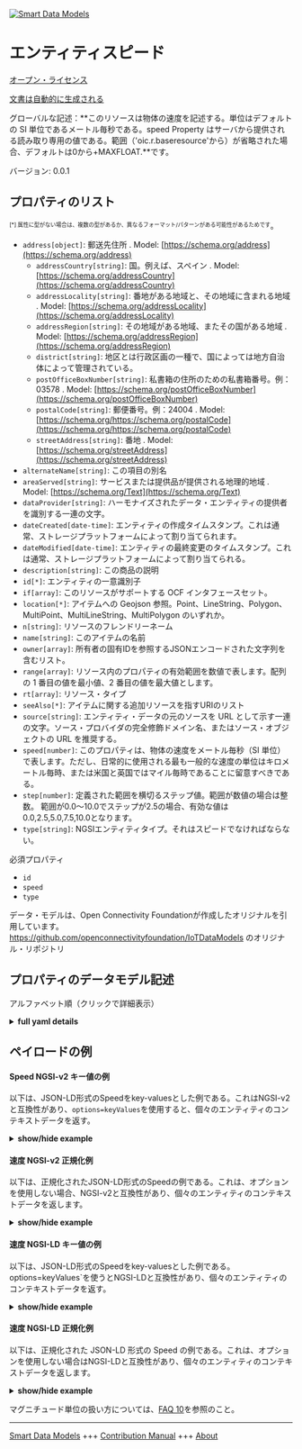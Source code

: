 <!-- 10-Header -->  
[![Smart Data Models](https://smartdatamodels.org/wp-content/uploads/2022/01/SmartDataModels_logo.png "Logo")](https://smartdatamodels.org)  
エンティティスピード  
==========<!-- /10-Header -->  
<!-- 15-License -->  
[オープン・ライセンス](https://github.com/smart-data-models//dataModel.OCF/blob/master/Speed/LICENSE.md)  
[文書は自動的に生成される](https://docs.google.com/presentation/d/e/2PACX-1vTs-Ng5dIAwkg91oTTUdt8ua7woBXhPnwavZ0FxgR8BsAI_Ek3C5q97Nd94HS8KhP-r_quD4H0fgyt3/pub?start=false&loop=false&delayms=3000#slide=id.gb715ace035_0_60)  
<!-- /15-License -->  
<!-- 20-Description -->  
グローバルな記述：**このリソースは物体の速度を記述する。単位はデフォルトの SI 単位であるメートル毎秒である。speed Property はサーバから提供される読み取り専用の値である。範囲（'oic.r.baseresource'から）が省略された場合、デフォルトは0から+MAXFLOAT.**です。  
バージョン: 0.0.1  
<!-- /20-Description -->  
<!-- 30-PropertiesList -->  

## プロパティのリスト  

<sup><sub>[*] 属性に型がない場合は、複数の型があるか、異なるフォーマット/パターンがある可能性があるためです</sub></sup>。  
- `address[object]`: 郵送先住所  . Model: [https://schema.org/address](https://schema.org/address)	- `addressCountry[string]`: 国。例えば、スペイン  . Model: [https://schema.org/addressCountry](https://schema.org/addressCountry)  
	- `addressLocality[string]`: 番地がある地域と、その地域に含まれる地域  . Model: [https://schema.org/addressLocality](https://schema.org/addressLocality)  
	- `addressRegion[string]`: その地域がある地域、またその国がある地域  . Model: [https://schema.org/addressRegion](https://schema.org/addressRegion)  
	- `district[string]`: 地区とは行政区画の一種で、国によっては地方自治体によって管理されている。    
	- `postOfficeBoxNumber[string]`: 私書箱の住所のための私書箱番号。例：03578  . Model: [https://schema.org/postOfficeBoxNumber](https://schema.org/postOfficeBoxNumber)  
	- `postalCode[string]`: 郵便番号。例：24004  . Model: [https://schema.org/https://schema.org/postalCode](https://schema.org/https://schema.org/postalCode)  
	- `streetAddress[string]`: 番地  . Model: [https://schema.org/streetAddress](https://schema.org/streetAddress)  
- `alternateName[string]`: この項目の別名  - `areaServed[string]`: サービスまたは提供品が提供される地理的地域  . Model: [https://schema.org/Text](https://schema.org/Text)- `dataProvider[string]`: ハーモナイズされたデータ・エンティティの提供者を識別する一連の文字。  - `dateCreated[date-time]`: エンティティの作成タイムスタンプ。これは通常、ストレージプラットフォームによって割り当てられます。  - `dateModified[date-time]`: エンティティの最終変更のタイムスタンプ。これは通常、ストレージプラットフォームによって割り当てられる。  - `description[string]`: この商品の説明  - `id[*]`: エンティティの一意識別子  - `if[array]`: このリソースがサポートする OCF インタフェースセット。  - `location[*]`: アイテムへの Geojson 参照。Point、LineString、Polygon、MultiPoint、MultiLineString、MultiPolygon のいずれか。  - `n[string]`: リソースのフレンドリーネーム  - `name[string]`: このアイテムの名前  - `owner[array]`: 所有者の固有IDを参照するJSONエンコードされた文字列を含むリスト。  - `range[array]`: リソース内のプロパティの有効範囲を数値で表します。配列の 1 番目の値を最小値、2 番目の値を最大値とします。  - `rt[array]`: リソース・タイプ  - `seeAlso[*]`: アイテムに関する追加リソースを指すURIのリスト  - `source[string]`: エンティティ・データの元のソースを URL として示す一連の文字。ソース・プロバイダの完全修飾ドメイン名、またはソース・オブジェクトの URL を推奨する。  - `speed[number]`: このプロパティは、物体の速度をメートル毎秒（SI 単位）で表します。ただし、日常的に使用される最も一般的な速度の単位はキロメートル毎時、または米国と英国ではマイル毎時であることに留意すべきである。  - `step[number]`: 定義された範囲を横切るステップ値。範囲が数値の場合は整数。  範囲が0.0～10.0でステップが2.5の場合、有効な値は0.0,2.5,5.0,7.5,10.0となります。  - `type[string]`: NGSIエンティティタイプ。それはスピードでなければならない。  <!-- /30-PropertiesList -->  
<!-- 35-RequiredProperties -->  
必須プロパティ  
- `id`  - `speed`  - `type`  <!-- /35-RequiredProperties -->  
<!-- 40-RequiredProperties -->  
データ・モデルは、Open Connectivity Foundationが作成したオリジナルを引用しています。https://github.com/openconnectivityfoundation/IoTDataModels のオリジナル・リポジトリ  
<!-- /40-RequiredProperties -->  
<!-- 50-DataModelHeader -->  
## プロパティのデータモデル記述  
アルファベット順（クリックで詳細表示）  
<!-- /50-DataModelHeader -->  
<!-- 60-ModelYaml -->  
<details><summary><strong>full yaml details</strong></summary>    
```yaml  
Speed:    
  description: 'This Resource describes the speed of an object, which is the magnitude of its velocity. The unit, which is the default SI unit, is metre per second. The speed Property is a read-only value that is provided by the server. When range (from ''oic.r.baseresource'') is omitted the default is 0 to +MAXFLOAT.'    
  properties:    
    address:    
      description: The mailing address    
      properties:    
        addressCountry:    
          description: 'The country. For example, Spain'    
          type: string    
          x-ngsi:    
            model: https://schema.org/addressCountry    
            type: Property    
        addressLocality:    
          description: 'The locality in which the street address is, and which is in the region'    
          type: string    
          x-ngsi:    
            model: https://schema.org/addressLocality    
            type: Property    
        addressRegion:    
          description: 'The region in which the locality is, and which is in the country'    
          type: string    
          x-ngsi:    
            model: https://schema.org/addressRegion    
            type: Property    
        district:    
          description: 'A district is a type of administrative division that, in some countries, is managed by the local government'    
          type: string    
          x-ngsi:    
            type: Property    
        postOfficeBoxNumber:    
          description: 'The post office box number for PO box addresses. For example, 03578'    
          type: string    
          x-ngsi:    
            model: https://schema.org/postOfficeBoxNumber    
            type: Property    
        postalCode:    
          description: 'The postal code. For example, 24004'    
          type: string    
          x-ngsi:    
            model: https://schema.org/https://schema.org/postalCode    
            type: Property    
        streetAddress:    
          description: The street address    
          type: string    
          x-ngsi:    
            model: https://schema.org/streetAddress    
            type: Property    
        streetNr:    
          description: Number identifying a specific property on a public street    
          type: string    
          x-ngsi:    
            type: Property    
      type: object    
      x-ngsi:    
        model: https://schema.org/address    
        type: Property    
    alternateName:    
      description: An alternative name for this item    
      type: string    
      x-ngsi:    
        type: Property    
    areaServed:    
      description: The geographic area where a service or offered item is provided    
      type: string    
      x-ngsi:    
        model: https://schema.org/Text    
        type: Property    
    dataProvider:    
      description: A sequence of characters identifying the provider of the harmonised data entity    
      type: string    
      x-ngsi:    
        type: Property    
    dateCreated:    
      description: Entity creation timestamp. This will usually be allocated by the storage platform    
      format: date-time    
      type: string    
      x-ngsi:    
        type: Property    
    dateModified:    
      description: Timestamp of the last modification of the entity. This will usually be allocated by the storage platform    
      format: date-time    
      type: string    
      x-ngsi:    
        type: Property    
    description:    
      description: A description of this item    
      type: string    
      x-ngsi:    
        type: Property    
    id:    
      anyOf:    
        - description: Identifier format of any NGSI entity    
          maxLength: 256    
          minLength: 1    
          pattern: ^[\w\-\.\{\}\$\+\*\[\]`|~^@!,:\\]+$    
          type: string    
          x-ngsi:    
            type: Property    
        - description: Identifier format of any NGSI entity    
          format: uri    
          type: string    
          x-ngsi:    
            type: Property    
      description: Unique identifier of the entity    
      x-ngsi:    
        type: Property    
    if:    
      description: The OCF Interface set supported by this Resource    
      items:    
        enum:    
          - oic.if.s    
          - oic.if.baseline    
        type: string    
      minItems: 1    
      readOnly: true    
      type: array    
      uniqueItems: true    
      x-ngsi:    
        type: Property    
    location:    
      description: 'Geojson reference to the item. It can be Point, LineString, Polygon, MultiPoint, MultiLineString or MultiPolygon'    
      oneOf:    
        - description: Geojson reference to the item. Point    
          properties:    
            bbox:    
              items:    
                type: number    
              minItems: 4    
              type: array    
            coordinates:    
              items:    
                type: number    
              minItems: 2    
              type: array    
            type:    
              enum:    
                - Point    
              type: string    
          required:    
            - type    
            - coordinates    
          title: GeoJSON Point    
          type: object    
          x-ngsi:    
            type: GeoProperty    
        - description: Geojson reference to the item. LineString    
          properties:    
            bbox:    
              items:    
                type: number    
              minItems: 4    
              type: array    
            coordinates:    
              items:    
                items:    
                  type: number    
                minItems: 2    
                type: array    
              minItems: 2    
              type: array    
            type:    
              enum:    
                - LineString    
              type: string    
          required:    
            - type    
            - coordinates    
          title: GeoJSON LineString    
          type: object    
          x-ngsi:    
            type: GeoProperty    
        - description: Geojson reference to the item. Polygon    
          properties:    
            bbox:    
              items:    
                type: number    
              minItems: 4    
              type: array    
            coordinates:    
              items:    
                items:    
                  items:    
                    type: number    
                  minItems: 2    
                  type: array    
                minItems: 4    
                type: array    
              type: array    
            type:    
              enum:    
                - Polygon    
              type: string    
          required:    
            - type    
            - coordinates    
          title: GeoJSON Polygon    
          type: object    
          x-ngsi:    
            type: GeoProperty    
        - description: Geojson reference to the item. MultiPoint    
          properties:    
            bbox:    
              items:    
                type: number    
              minItems: 4    
              type: array    
            coordinates:    
              items:    
                items:    
                  type: number    
                minItems: 2    
                type: array    
              type: array    
            type:    
              enum:    
                - MultiPoint    
              type: string    
          required:    
            - type    
            - coordinates    
          title: GeoJSON MultiPoint    
          type: object    
          x-ngsi:    
            type: GeoProperty    
        - description: Geojson reference to the item. MultiLineString    
          properties:    
            bbox:    
              items:    
                type: number    
              minItems: 4    
              type: array    
            coordinates:    
              items:    
                items:    
                  items:    
                    type: number    
                  minItems: 2    
                  type: array    
                minItems: 2    
                type: array    
              type: array    
            type:    
              enum:    
                - MultiLineString    
              type: string    
          required:    
            - type    
            - coordinates    
          title: GeoJSON MultiLineString    
          type: object    
          x-ngsi:    
            type: GeoProperty    
        - description: Geojson reference to the item. MultiLineString    
          properties:    
            bbox:    
              items:    
                type: number    
              minItems: 4    
              type: array    
            coordinates:    
              items:    
                items:    
                  items:    
                    items:    
                      type: number    
                    minItems: 2    
                    type: array    
                  minItems: 4    
                  type: array    
                type: array    
              type: array    
            type:    
              enum:    
                - MultiPolygon    
              type: string    
          required:    
            - type    
            - coordinates    
          title: GeoJSON MultiPolygon    
          type: object    
          x-ngsi:    
            type: GeoProperty    
      x-ngsi:    
        type: GeoProperty    
    n:    
      description: Friendly name of the Resource    
      maxLength: 64    
      readOnly: true    
      type: string    
      x-ngsi:    
        type: Property    
    name:    
      description: The name of this item    
      type: string    
      x-ngsi:    
        type: Property    
    owner:    
      description: A List containing a JSON encoded sequence of characters referencing the unique Ids of the owner(s)    
      items:    
        anyOf:    
          - description: Identifier format of any NGSI entity    
            maxLength: 256    
            minLength: 1    
            pattern: ^[\w\-\.\{\}\$\+\*\[\]`|~^@!,:\\]+$    
            type: string    
            x-ngsi:    
              type: Property    
          - description: Identifier format of any NGSI entity    
            format: uri    
            type: string    
            x-ngsi:    
              type: Property    
        description: Unique identifier of the entity    
        x-ngsi:    
          type: Property    
      type: array    
      x-ngsi:    
        type: Property    
    range:    
      description: 'The valid range for the Property in the Resource as a number. The first value in the array is the minimum value, the second value in the array is the maximum value'    
      items:    
        type: number    
      maxItems: 2    
      minItems: 2    
      readOnly: true    
      type: array    
      x-ngsi:    
        type: Property    
    rt:    
      description: The Resource Type    
      items:    
        enum:    
          - oic.r.speed    
        type: string    
      minItems: 1    
      readOnly: true    
      type: array    
      uniqueItems: true    
      x-ngsi:    
        type: Property    
    seeAlso:    
      description: list of uri pointing to additional resources about the item    
      oneOf:    
        - items:    
            format: uri    
            type: string    
          minItems: 1    
          type: array    
        - format: uri    
          type: string    
      x-ngsi:    
        type: Property    
    source:    
      description: 'A sequence of characters giving the original source of the entity data as a URL. Recommended to be the fully qualified domain name of the source provider, or the URL to the source object'    
      type: string    
      x-ngsi:    
        type: Property    
    speed:    
      description: 'This Property describes the speed of an object in metre per second (SI Unit). It should be noted, however, that the most common unit of speed everyday usage is the kilometre per hour or, in the US and the UK, miles per hour'    
      minimum: 0.0    
      readOnly: true    
      type: number    
      x-ngsi:    
        type: Property    
    step:    
      description: 'Step value across the defined range an integer when the range is a number.  This is the increment for valid values across the range; so if range is 0.0..10.0 and step is 2.5 then valid values are 0.0,2.5,5.0,7.5,10.0'    
      readOnly: true    
      type: number    
      x-ngsi:    
        type: Property    
    type:    
      description: NGSI entity type. It has to be Speed    
      enum:    
        - Speed    
      type: string    
      x-ngsi:    
        type: Property    
  required:    
    - speed    
    - id    
    - type    
  type: object    
  x-derived-from: https://raw.githubusercontent.com/openconnectivityfoundation/IoTDataModels/master/Speed.swagger.json    
  x-disclaimer: 'Redistribution and use in source and binary forms, with or without modification, are permitted  provided that the license conditions are met. Copyleft (c) 2022 Contributors to Smart Data Models Program'    
  x-license-url: https://github.com/smart-data-models/dataModel.OCF/blob/master/Speed/LICENSE.md    
  x-model-schema: https://smart-data-models.github.io/dataModel.OCF/Speed/schema.json    
  x-model-tags: OCF    
  x-version: 0.0.1    
```  
</details>    
<!-- /60-ModelYaml -->  
<!-- 70-MiddleNotes -->  
<!-- /70-MiddleNotes -->  
<!-- 80-Examples -->  
## ペイロードの例  
#### Speed NGSI-v2 キー値の例  
以下は、JSON-LD形式のSpeedをkey-valuesとした例である。これはNGSI-v2と互換性があり、`options=keyValues`を使用すると、個々のエンティティのコンテキストデータを返す。  
<details><summary><strong>show/hide example</strong></summary>    
```json  
{  
  "id": "urn:ngsi-ld:Speed:id:TMBQ:86557501",  
  "dateCreated": "1971-05-07T09:22:01Z",  
  "dateModified": "2001-02-25T04:31:00Z",  
  "source": "Standard trip consider development. Analysis walk similar clearly commercial western animal. News mouth year consumer.",  
  "name": "Office arrive structure down. Make become number mind.",  
  "alternateName": "Ahead recognize event guy player land. West community increase sure. Night office account toward.",  
  "description": "Stock can best face treat first arrive here. She some recent fight wrong white. Somebody month soon future but reflect explain.",  
  "dataProvider": "Black member here serve evidence near wind. Learn college say interesting make great affect. Democrat local because treatment.",  
  "owner": [  
    "urn:ngsi-ld:Speed:items:EOKC:04139618",  
    "urn:ngsi-ld:Speed:items:LTWJ:10169397"  
  ],  
  "seeAlso": [  
    "urn:ngsi-ld:Speed:items:ARYG:93617525",  
    "urn:ngsi-ld:Speed:items:IUVN:24628987"  
  ],  
  "location": {  
    "type": "Point",  
    "coordinates": [  
      63.217539,  
      -175.83232  
    ]  
  },  
  "address": {  
    "streetAddress": "Red ahead culture reality Mr difficult. Politics involve note just.",  
    "addressLocality": "Ability watch Mrs minute. Artist about quite read exactly education director keep. Director else away power perhaps.",  
    "addressRegion": "Gun more short then action. Skin course father house. Two guess strong onto.",  
    "addressCountry": "Necessary memory drug available newspaper. Discussion modern away coach foot plant.",  
    "postalCode": "Consumer future measure total many order early. Leave defense center around company attorney customer.",  
    "postOfficeBoxNumber": "Direction small strategy oil sit."  
  },  
  "areaServed": "Future heart guess kitchen set check official.",  
  "speed": {  
    "type": "Property",  
    "value": 242.3  
  },  
  "rt": [  
    "oic.r.speed",  
    "oic.r.speed"  
  ],  
  "n": "Nice I happy ground foreign fall. Sell style treat. Series build be continue.",  
  "if": [  
    "oic.if.baseline",  
    "oic.if.s"  
  ],  
  "range": [  
    255.1,  
    419.5  
  ],  
  "step": {  
    "type": "Property",  
    "value": 266.2  
  },  
  "type": "Speed"  
}  
```  
</details>  
#### 速度 NGSI-v2 正規化例  
以下は、正規化されたJSON-LD形式のSpeedの例である。これは、オプションを使用しない場合、NGSI-v2と互換性があり、個々のエンティティのコンテキストデータを返します。  
<details><summary><strong>show/hide example</strong></summary>    
```json  
{  
  "id": {  
    "type": "string",  
    "value": "urn:ngsi-ld:Speed:id:TMBQ:86557501"  
  },  
  "dateCreated": {  
    "format": "date-time",  
    "type": "string",  
    "value": "1971-05-07T09:22:01Z"  
  },  
  "dateModified": {  
    "format": "date-time",  
    "type": "string",  
    "value": "2001-02-25T04:31:00Z"  
  },  
  "source": {  
    "type": "string",  
    "value": "Standard trip consider development. Analysis walk similar clearly commercial western animal. News mouth year consumer."  
  },  
  "name": {  
    "type": "string",  
    "value": "Office arrive structure down. Make become number mind."  
  },  
  "alternateName": {  
    "type": "string",  
    "value": "Ahead recognize event guy player land. West community increase sure. Night office account toward."  
  },  
  "description": {  
    "type": "string",  
    "value": "Stock can best face treat first arrive here. She some recent fight wrong white. Somebody month soon future but reflect explain."  
  },  
  "dataProvider": {  
    "type": "string",  
    "value": "Black member here serve evidence near wind. Learn college say interesting make great affect. Democrat local because treatment."  
  },  
  "owner": {  
    "type": "array",  
    "value": [  
      "urn:ngsi-ld:Speed:items:EOKC:04139618",  
      "urn:ngsi-ld:Speed:items:LTWJ:10169397"  
    ]  
  },  
  "seeAlso": {  
    "type": "array",  
    "value": [  
      "urn:ngsi-ld:Speed:items:ARYG:93617525",  
      "urn:ngsi-ld:Speed:items:IUVN:24628987"  
    ]  
  },  
  "location": {  
    "type": "object",  
    "value": {  
      "type": "Point",  
      "coordinates": [  
        63.217539,  
        -175.83232  
      ]  
    }  
  },  
  "address": {  
    "type": "object",  
    "value": {  
      "streetAddress": "Red ahead culture reality Mr difficult. Politics involve note just.",  
      "addressLocality": "Ability watch Mrs minute. Artist about quite read exactly education director keep. Director else away power perhaps.",  
      "addressRegion": "Gun more short then action. Skin course father house. Two guess strong onto.",  
      "addressCountry": "Necessary memory drug available newspaper. Discussion modern away coach foot plant.",  
      "postalCode": "Consumer future measure total many order early. Leave defense center around company attorney customer.",  
      "postOfficeBoxNumber": "Direction small strategy oil sit."  
    }  
  },  
  "areaServed": {  
    "type": "string",  
    "value": "Future heart guess kitchen set check official."  
  },  
  "speed": {  
    "type": "object",  
    "value": {  
      "type": "Property",  
      "value": 242.3  
    }  
  },  
  "rt": {  
    "type": "array",  
    "value": [  
      "oic.r.speed",  
      "oic.r.speed"  
    ]  
  },  
  "n": {  
    "type": "string",  
    "value": "Nice I happy ground foreign fall. Sell style treat. Series build be continue."  
  },  
  "if": {  
    "type": "array",  
    "value": [  
      "oic.if.baseline",  
      "oic.if.s"  
    ]  
  },  
  "range": {  
    "type": "array",  
    "value": [  
      255.1,  
      419.5  
    ]  
  },  
  "step": {  
    "type": "object",  
    "value": {  
      "type": "Property",  
      "value": 266.2  
    }  
  },  
  "type": {  
    "type": "string",  
    "value": "Speed"  
  }  
}  
```  
</details>  
#### 速度 NGSI-LD キー値の例  
以下は、JSON-LD形式のSpeedをkey-valuesとした例である。options=keyValues`を使うとNGSI-LDと互換性があり、個々のエンティティのコンテキストデータを返す。  
<details><summary><strong>show/hide example</strong></summary>    
```json  
{  
    "id": "urn:ngsi-ld:Speed:id:TMBQ:86557501",  
    "dateCreated": "1971-05-07T09:22:01Z",  
    "dateModified": "2001-02-25T04:31:00Z",  
    "source": "Standard trip consider development. Analysis walk similar clearly commercial western animal. News mouth year consumer.",  
    "name": "Office arrive structure down. Make become number mind.",  
    "alternateName": "Ahead recognize event guy player land. West community increase sure. Night office account toward.",  
    "description": "Stock can best face treat first arrive here. She some recent fight wrong white. Somebody month soon future but reflect explain.",  
    "dataProvider": "Black member here serve evidence near wind. Learn college say interesting make great affect. Democrat local because treatment.",  
    "owner": [  
        "urn:ngsi-ld:Speed:items:EOKC:04139618",  
        "urn:ngsi-ld:Speed:items:LTWJ:10169397"  
    ],  
    "seeAlso": [  
        "urn:ngsi-ld:Speed:items:ARYG:93617525",  
        "urn:ngsi-ld:Speed:items:IUVN:24628987"  
    ],  
    "location": {  
        "type": "Point",  
        "coordinates": [  
            63.217539,  
            -175.83232  
        ]  
    },  
    "address": {  
        "streetAddress": "Red ahead culture reality Mr difficult. Politics involve note just.",  
        "addressLocality": "Ability watch Mrs minute. Artist about quite read exactly education director keep. Director else away power perhaps.",  
        "addressRegion": "Gun more short then action. Skin course father house. Two guess strong onto.",  
        "addressCountry": "Necessary memory drug available newspaper. Discussion modern away coach foot plant.",  
        "postalCode": "Consumer future measure total many order early. Leave defense center around company attorney customer.",  
        "postOfficeBoxNumber": "Direction small strategy oil sit."  
    },  
    "areaServed": "Future heart guess kitchen set check official.",  
    "speed": {  
        "type": "Property",  
        "value": 242.3  
    },  
    "rt": [  
        "oic.r.speed",  
        "oic.r.speed"  
    ],  
    "n": "Nice I happy ground foreign fall. Sell style treat. Series build be continue.",  
    "if": [  
        "oic.if.baseline",  
        "oic.if.s"  
    ],  
    "range": [  
        255.1,  
        419.5  
    ],  
    "step": {  
        "type": "Property",  
        "value": 266.2  
    },  
    "type": "Speed",  
    "@context": [  
        "https://smartdatamodels.org/context.jsonld",  
        "https://raw.githubusercontent.com/smart-data-models/dataModel.OCF/master/context.jsonld"  
    ]  
}  
```  
</details>  
#### 速度 NGSI-LD 正規化例  
以下は、正規化された JSON-LD 形式の Speed の例である。これは、オプションを使用しない場合はNGSI-LDと互換性があり、個々のエンティティのコンテキストデータを返します。  
<details><summary><strong>show/hide example</strong></summary>    
```json  
{  
    "id": "urn:ngsi-ld:Speed:id:FDJH:34364969",  
    "dateCreated": {  
        "type": "Property",  
        "value": {  
            "@type": "DateTime",  
            "@value": "1985-11-16T03:08:33Z"  
        }  
    },  
    "dateModified": {  
        "type": "Property",  
        "value": {  
            "@type": "DateTime",  
            "@value": "1990-12-26T00:39:02Z"  
        }  
    },  
    "source": {  
        "type": "Property",  
        "value": "Soon beat life own good since social. Society road remain agency specific describe."  
    },  
    "name": {  
        "type": "Property",  
        "value": "Wrong level worker describe computer food speech. Campaign hundred how source."  
    },  
    "alternateName": {  
        "type": "Property",  
        "value": "Lose us ready beautiful message store up. Top certain ground. Memory none dark inside ball some boy always."  
    },  
    "description": {  
        "type": "Property",  
        "value": "Despite about national today worry use under. Person per key specific foot claim into. Whole rise wide small art rise."  
    },  
    "dataProvider": {  
        "type": "Property",  
        "value": "Church board executive boy girl. Important cut price above age."  
    },  
    "owner": {  
        "type": "Property",  
        "value": [  
            "urn:ngsi-ld:Speed:items:ZOUH:64779507",  
            "urn:ngsi-ld:Speed:items:HAKR:79899173"  
        ]  
    },  
    "seeAlso": {  
        "type": "Property",  
        "value": [  
            "urn:ngsi-ld:Speed:items:JKMX:48696197"  
        ]  
    },  
    "location": {  
        "type": "Property",  
        "value": {  
            "type": "Point",  
            "coordinates": [  
                -39.8227335,  
                163.224954  
            ]  
        }  
    },  
    "address": {  
        "type": "Property",  
        "value": {  
            "streetAddress": "Represent reach bag worker within. Value wonder image week. Decade term from responsibility sell.",  
            "addressLocality": "Represent value ball last population least season. Organization significant discussion increase standard similar old. Alone him situation. Improve light officer become.",  
            "addressRegion": "Professor can find. Assume protect pattern high pick. Difficult former still meet player director. Detail listen eat try major challenge.",  
            "addressCountry": "Leader industry performance discover cause. His discussion have produce international worry bank.",  
            "postalCode": "Material where prevent animal moment. Challenge party role now leg camera development produce.",  
            "postOfficeBoxNumber": "Certainly popular science them describe drive through. Present might series nice picture."  
        }  
    },  
    "areaServed": {  
        "type": "Property",  
        "value": "Ability half easy discuss series alone. Item factor note well accept. Including time audience."  
    },  
    "speed": {  
        "type": "Property",  
        "value": 954.1  
    },  
    "rt": {  
        "type": "Property",  
        "value": [  
            "oic.r.speed"  
        ]  
    },  
    "n": {  
        "type": "Property",  
        "value": "Anyone national writer author pretty. Step close his future model."  
    },  
    "if": {  
        "type": "Property",  
        "value": [  
            "oic.if.baseline"  
        ]  
    },  
    "range": {  
        "type": "Property",  
        "value": [  
            196.3,  
            305.1  
        ]  
    },  
    "step": {  
        "type": "Property",  
        "value": 803.5  
    },  
    "type": "Speed",  
    "@context": [  
        "https://smartdatamodels.org/context.jsonld",  
        "https://raw.githubusercontent.com/smart-data-models/dataModel.OCF/master/context.jsonld"  
    ]  
}  
```  
</details><!-- /80-Examples -->  
<!-- 90-FooterNotes -->  
<!-- /90-FooterNotes -->  
<!-- 95-Units -->  
マグニチュード単位の扱い方については、[FAQ 10](https://smartdatamodels.org/index.php/faqs/)を参照のこと。  
<!-- /95-Units -->  
<!-- 97-LastFooter -->  
---  
[Smart Data Models](https://smartdatamodels.org) +++ [Contribution Manual](https://bit.ly/contribution_manual) +++ [About](https://bit.ly/Introduction_SDM)<!-- /97-LastFooter -->  
